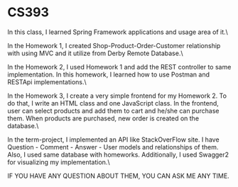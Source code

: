 # CS393

In this class, I learned Spring Framework applications and usage area of it.\

In the Homework 1, I created Shop-Product-Order-Customer relationship with using MVC and it utilize from Derby Remote Database.\

In the Homework 2, I used Homework 1 and add the REST controller to same implementation. In this homework, I learned how to use Postman and RESTApi implementations.\

In the Homework 3, I create a very simple frontend for my Homework 2. To do that, I write an HTML class and one JavaScript class. In the frontend, user can select products and add them to cart and he/she can purchase them. When products are purchased, new order is created on the database.\

In the term-project, I implemented an API like StackOverFlow site. I have Question - Comment - Answer - User models and relationships of them. Also, I used same database with homeworks. Additionally, I used Swagger2 for visualizing my implementation.\


IF YOU HAVE ANY QUESTION ABOUT THEM, YOU CAN ASK ME ANY TIME.
